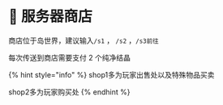 # 🍠 服务器商店

商店位于岛世界，建议输入`/s1` ， `/s2` ，`/s3前往`

每次传送到商店需要支付 2 个纯净结晶

{% hint style="info" %}
shop1多为玩家出售处以及特殊物品买卖

shop2多为玩家购买处
{% endhint %}
